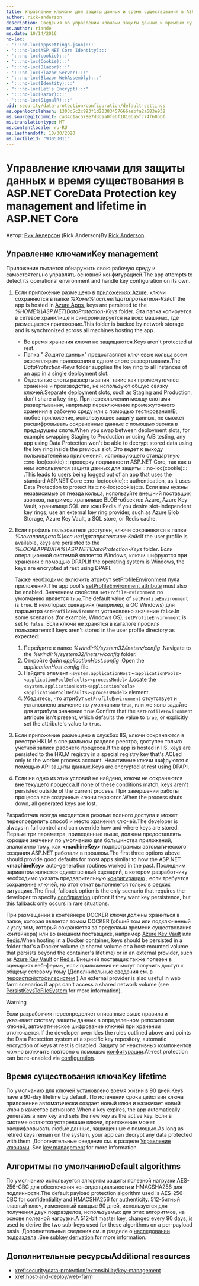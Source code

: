 ```yaml
---
title: Управление ключами для защиты данных и время существования в ASP.NET Core
author: rick-anderson
description: Сведения об управлении ключами защиты данных и времени существования в ASP.NET Core.
ms.author: riande
ms.date: 10/14/2016
no-loc:
- ':::no-loc(appsettings.json):::'
- ':::no-loc(ASP.NET Core Identity):::'
- ':::no-loc(cookie):::'
- ':::no-loc(Cookie):::'
- ':::no-loc(Blazor):::'
- ':::no-loc(Blazor Server):::'
- ':::no-loc(Blazor WebAssembly):::'
- ':::no-loc(Identity):::'
- ":::no-loc(Let's Encrypt):::"
- ':::no-loc(Razor):::'
- ':::no-loc(SignalR):::'
uid: security/data-protection/configuration/default-settings
ms.openlocfilehash: 1303c5c2c993f1d20383457666aebfa2a583e938
ms.sourcegitcommit: ca34c1ac578e7d3daa0febf1810ba5fc74f60bbf
ms.translationtype: MT
ms.contentlocale: ru-RU
ms.lasthandoff: 10/30/2020
ms.locfileid: "93053011"
---
```

# <a name="data-protection-key-management-and-lifetime-in-aspnet-core"></a><span data-ttu-id="c05b0-103">Управление ключами для защиты данных и время существования в ASP.NET Core</span><span class="sxs-lookup"><span data-stu-id="c05b0-103">Data Protection key management and lifetime in ASP.NET Core</span></span>

<span data-ttu-id="c05b0-104">Автор: [Рик Андерсон](https://twitter.com/RickAndMSFT) (Rick Anderson)</span><span class="sxs-lookup"><span data-stu-id="c05b0-104">By [Rick Anderson](https://twitter.com/RickAndMSFT)</span></span>

## <a name="key-management"></a><span data-ttu-id="c05b0-105">Управление ключами</span><span class="sxs-lookup"><span data-stu-id="c05b0-105">Key management</span></span>

<span data-ttu-id="c05b0-106">Приложение пытается обнаружить свою рабочую среду и самостоятельно управлять основной конфигурацией.</span><span class="sxs-lookup"><span data-stu-id="c05b0-106">The app attempts to detect its operational environment and handle key configuration on its own.</span></span>

1. <span data-ttu-id="c05b0-107">Если приложение размещено в [приложениях Azure](https://azure.microsoft.com/services/app-service/), ключи сохраняются в папке *%Хоме%\асп.нет\датапротектион-Кэйс*</span><span class="sxs-lookup"><span data-stu-id="c05b0-107">If the app is hosted in [Azure Apps](https://azure.microsoft.com/services/app-service/), keys are persisted to the *%HOME%\ASP.NET\DataProtection-Keys* folder.</span></span> <span data-ttu-id="c05b0-108">Эта папка копируется в сетевое хранилище и синхронизируется на всех машинах, где размещается приложение.</span><span class="sxs-lookup"><span data-stu-id="c05b0-108">This folder is backed by network storage and is synchronized across all machines hosting the app.</span></span>
   * <span data-ttu-id="c05b0-109">Во время хранения ключи не защищаются.</span><span class="sxs-lookup"><span data-stu-id="c05b0-109">Keys aren't protected at rest.</span></span>
   * <span data-ttu-id="c05b0-110">Папка " *Защита* данных" предоставляет ключевые кольца всем экземплярам приложения в одном слоте развертывания.</span><span class="sxs-lookup"><span data-stu-id="c05b0-110">The *DataProtection-Keys* folder supplies the key ring to all instances of an app in a single deployment slot.</span></span>
   * <span data-ttu-id="c05b0-111">Отдельные слоты развертывания, такие как промежуточное хранение и производство, не используют общую связку ключей.</span><span class="sxs-lookup"><span data-stu-id="c05b0-111">Separate deployment slots, such as Staging and Production, don't share a key ring.</span></span> <span data-ttu-id="c05b0-112">При переключении между слотами развертывания, например переключение промежуточного хранения в рабочую среду или с помощью тестирования/B, любое приложение, использующее защиту данных, не сможет расшифровывать сохраненные данные с помощью звонка в предыдущем слоте.</span><span class="sxs-lookup"><span data-stu-id="c05b0-112">When you swap between deployment slots, for example swapping Staging to Production or using A/B testing, any app using Data Protection won't be able to decrypt stored data using the key ring inside the previous slot.</span></span> <span data-ttu-id="c05b0-113">Это ведет к выходу пользователей из приложения, использующего стандартную :::no-loc(cookie)::: проверку подлинности ASP.NET Core, так как в нем используется защита данных для защиты :::no-loc(cookie)::: .</span><span class="sxs-lookup"><span data-stu-id="c05b0-113">This leads to users being logged out of an app that uses the standard ASP.NET Core :::no-loc(cookie)::: authentication, as it uses Data Protection to protect its :::no-loc(cookie):::s.</span></span> <span data-ttu-id="c05b0-114">Если вам нужны независимые от гнезда кольца, используйте внешний поставщик звонков, например хранилище BLOB-объектов Azure, Azure Key Vault, хранилище SQL или кэш Redis.</span><span class="sxs-lookup"><span data-stu-id="c05b0-114">If you desire slot-independent key rings, use an external key ring provider, such as Azure Blob Storage, Azure Key Vault, a SQL store, or Redis cache.</span></span>

1. <span data-ttu-id="c05b0-115">Если профиль пользователя доступен, ключи сохраняются в папке *%локалаппдата%\асп.нет\датапротектион-Кэйс*</span><span class="sxs-lookup"><span data-stu-id="c05b0-115">If the user profile is available, keys are persisted to the *%LOCALAPPDATA%\ASP.NET\DataProtection-Keys* folder.</span></span> <span data-ttu-id="c05b0-116">Если операционной системой является Windows, ключи шифруются при хранении с помощью DPAPI.</span><span class="sxs-lookup"><span data-stu-id="c05b0-116">If the operating system is Windows, the keys are encrypted at rest using DPAPI.</span></span>

   <span data-ttu-id="c05b0-117">Также необходимо включить атрибут [setProfileEnvironment](/iis/configuration/system.applicationhost/applicationpools/add/processmodel#configuration) пула приложений.</span><span class="sxs-lookup"><span data-stu-id="c05b0-117">The app pool's [setProfileEnvironment attribute](/iis/configuration/system.applicationhost/applicationpools/add/processmodel#configuration) must also be enabled.</span></span> <span data-ttu-id="c05b0-118">Значением свойства `setProfileEnvironment` по умолчанию является `true`.</span><span class="sxs-lookup"><span data-stu-id="c05b0-118">The default value of `setProfileEnvironment` is `true`.</span></span> <span data-ttu-id="c05b0-119">В некоторых сценариях (например, в ОС Windows) для параметра `setProfileEnvironment` установлено значение `false`.</span><span class="sxs-lookup"><span data-stu-id="c05b0-119">In some scenarios (for example, Windows OS), `setProfileEnvironment` is set to `false`.</span></span> <span data-ttu-id="c05b0-120">Если ключи не хранятся в каталоге профиля пользователя:</span><span class="sxs-lookup"><span data-stu-id="c05b0-120">If keys aren't stored in the user profile directory as expected:</span></span>

   1. <span data-ttu-id="c05b0-121">Перейдите к папке *%windir%/system32/inetsrv/config* .</span><span class="sxs-lookup"><span data-stu-id="c05b0-121">Navigate to the *%windir%/system32/inetsrv/config* folder.</span></span>
   1. <span data-ttu-id="c05b0-122">Откройте файл *applicationHost.config* .</span><span class="sxs-lookup"><span data-stu-id="c05b0-122">Open the *applicationHost.config* file.</span></span>
   1. <span data-ttu-id="c05b0-123">Найдите элемент `<system.applicationHost><applicationPools><applicationPoolDefaults><processModel>` .</span><span class="sxs-lookup"><span data-stu-id="c05b0-123">Locate the `<system.applicationHost><applicationPools><applicationPoolDefaults><processModel>` element.</span></span>
   1. <span data-ttu-id="c05b0-124">Убедитесь, что атрибут `setProfileEnvironment` отсутствует и установлено значение по умолчанию `true`, или же явно задайте для атрибута значение `true`.</span><span class="sxs-lookup"><span data-stu-id="c05b0-124">Confirm that the `setProfileEnvironment` attribute isn't present, which defaults the value to `true`, or explicitly set the attribute's value to `true`.</span></span>

1. <span data-ttu-id="c05b0-125">Если приложение размещено в службах IIS, ключи сохраняются в реестре HKLM в специальном разделе реестра, доступен только учетной записи рабочего процесса.</span><span class="sxs-lookup"><span data-stu-id="c05b0-125">If the app is hosted in IIS, keys are persisted to the HKLM registry in a special registry key that's ACLed only to the worker process account.</span></span> <span data-ttu-id="c05b0-126">Неактивные ключи шифруются с помощью API защиты данных.</span><span class="sxs-lookup"><span data-stu-id="c05b0-126">Keys are encrypted at rest using DPAPI.</span></span>

1. <span data-ttu-id="c05b0-127">Если ни одно из этих условий не найдено, ключи не сохраняются вне текущего процесса.</span><span class="sxs-lookup"><span data-stu-id="c05b0-127">If none of these conditions match, keys aren't persisted outside of the current process.</span></span> <span data-ttu-id="c05b0-128">При завершении работы процесса все созданные ключи теряются.</span><span class="sxs-lookup"><span data-stu-id="c05b0-128">When the process shuts down, all generated keys are lost.</span></span>

<span data-ttu-id="c05b0-129">Разработчик всегда находится в режиме полного доступа и может переопределить способ и место хранения ключей.</span><span class="sxs-lookup"><span data-stu-id="c05b0-129">The developer is always in full control and can override how and where keys are stored.</span></span> <span data-ttu-id="c05b0-130">Первые три параметра, приведенные выше, должны предоставлять хорошие значения по умолчанию для большинства приложений, аналогично тому, как **\<machineKey>** подпрограммы автоматического создания ASP.NET работали в прошлом.</span><span class="sxs-lookup"><span data-stu-id="c05b0-130">The first three options above should provide good defaults for most apps similar to how the ASP.NET **\<machineKey>** auto-generation routines worked in the past.</span></span> <span data-ttu-id="c05b0-131">Последним вариантом является единственный сценарий, в котором разработчику необходимо указать предварительную [конфигурацию](xref:security/data-protection/configuration/overview) , если требуется сохранение ключей, но этот откат выполняется только в редких ситуациях.</span><span class="sxs-lookup"><span data-stu-id="c05b0-131">The final, fallback option is the only scenario that requires the developer to specify [configuration](xref:security/data-protection/configuration/overview) upfront if they want key persistence, but this fallback only occurs in rare situations.</span></span>

<span data-ttu-id="c05b0-132">При размещении в контейнере DOCKER ключи должны храниться в папке, которая является томом DOCKER (общий том или подключенный к узлу том, который сохраняется за пределами времени существования контейнера) или во внешнем поставщике, например [Azure Key Vault](https://azure.microsoft.com/services/key-vault/) или [Redis](https://redis.io/).</span><span class="sxs-lookup"><span data-stu-id="c05b0-132">When hosting in a Docker container, keys should be persisted in a folder that's a Docker volume (a shared volume or a host-mounted volume that persists beyond the container's lifetime) or in an external provider, such as [Azure Key Vault](https://azure.microsoft.com/services/key-vault/) or [Redis](https://redis.io/).</span></span> <span data-ttu-id="c05b0-133">Внешний поставщик также полезен в сценариях веб-фермы, если приложения не могут получить доступ к общему сетевому тому (Дополнительные сведения см. в [персисткэйстофилесистем](xref:security/data-protection/configuration/overview#persistkeystofilesystem) ).</span><span class="sxs-lookup"><span data-stu-id="c05b0-133">An external provider is also useful in web farm scenarios if apps can't access a shared network volume (see [PersistKeysToFileSystem](xref:security/data-protection/configuration/overview#persistkeystofilesystem) for more information).</span></span>

> [!WARNING]
> <span data-ttu-id="c05b0-134">Если разработчик переопределяет описанные выше правила и указывает систему защиты данных в определенном репозитории ключей, автоматическое шифрование ключей при хранении отключается.</span><span class="sxs-lookup"><span data-stu-id="c05b0-134">If the developer overrides the rules outlined above and points the Data Protection system at a specific key repository, automatic encryption of keys at rest is disabled.</span></span> <span data-ttu-id="c05b0-135">Защиту от неактивных компонентов можно включить повторно с помощью [конфигурации](xref:security/data-protection/configuration/overview).</span><span class="sxs-lookup"><span data-stu-id="c05b0-135">At-rest protection can be re-enabled via [configuration](xref:security/data-protection/configuration/overview).</span></span>

## <a name="key-lifetime"></a><span data-ttu-id="c05b0-136">Время существования ключа</span><span class="sxs-lookup"><span data-stu-id="c05b0-136">Key lifetime</span></span>

<span data-ttu-id="c05b0-137">По умолчанию для ключей установлено время жизни в 90 дней.</span><span class="sxs-lookup"><span data-stu-id="c05b0-137">Keys have a 90-day lifetime by default.</span></span> <span data-ttu-id="c05b0-138">По истечении срока действия ключа приложение автоматически создает новый ключ и назначает новый ключ в качестве активного.</span><span class="sxs-lookup"><span data-stu-id="c05b0-138">When a key expires, the app automatically generates a new key and sets the new key as the active key.</span></span> <span data-ttu-id="c05b0-139">Если в системе остаются устаревшие ключи, приложение может расшифровывать любые данные, защищенные с помощью.</span><span class="sxs-lookup"><span data-stu-id="c05b0-139">As long as retired keys remain on the system, your app can decrypt any data protected with them.</span></span> <span data-ttu-id="c05b0-140">Дополнительные сведения см. в разделе [Управление ключами](xref:security/data-protection/implementation/key-management#key-expiration-and-rolling) .</span><span class="sxs-lookup"><span data-stu-id="c05b0-140">See [key management](xref:security/data-protection/implementation/key-management#key-expiration-and-rolling) for more information.</span></span>

## <a name="default-algorithms"></a><span data-ttu-id="c05b0-141">Алгоритмы по умолчанию</span><span class="sxs-lookup"><span data-stu-id="c05b0-141">Default algorithms</span></span>

<span data-ttu-id="c05b0-142">По умолчанию используется алгоритм защиты полезной нагрузки AES-256-CBC для обеспечения конфиденциальности и HMACSHA256 для подлинности.</span><span class="sxs-lookup"><span data-stu-id="c05b0-142">The default payload protection algorithm used is AES-256-CBC for confidentiality and HMACSHA256 for authenticity.</span></span> <span data-ttu-id="c05b0-143">512-битный главный ключ, измененный каждые 90 дней, используется для получения двух подразделов, используемых для этих алгоритмов, на основе полезной нагрузки.</span><span class="sxs-lookup"><span data-stu-id="c05b0-143">A 512-bit master key, changed every 90 days, is used to derive the two sub-keys used for these algorithms on a per-payload basis.</span></span> <span data-ttu-id="c05b0-144">Дополнительные сведения см. в разделе о [наследовании подраздела](xref:security/data-protection/implementation/subkeyderivation#additional-authenticated-data-and-subkey-derivation) .</span><span class="sxs-lookup"><span data-stu-id="c05b0-144">See [subkey derivation](xref:security/data-protection/implementation/subkeyderivation#additional-authenticated-data-and-subkey-derivation) for more information.</span></span>

## <a name="additional-resources"></a><span data-ttu-id="c05b0-145">Дополнительные ресурсы</span><span class="sxs-lookup"><span data-stu-id="c05b0-145">Additional resources</span></span>

* <xref:security/data-protection/extensibility/key-management>
* <xref:host-and-deploy/web-farm>
